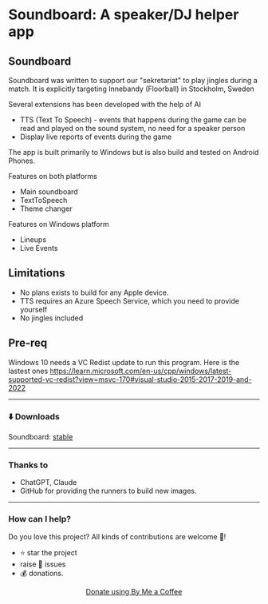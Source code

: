 # Soundboard: A speaker/DJ helper app 

## Soundboard

Soundboard was written to support our "sekretariat" to play jingles during a match. It is explicitly targeting Innebandy (Floorball) in Stockholm, Sweden

Several extensions has been developed with the help of AI
- TTS (Text To Speech) - events that happens during the game can be read and played on the sound system, no need for a speaker person
- Display live reports of events during the game

The app is built primarily to Windows but is also build and tested on Android Phones. 

Features on both platforms
- Main soundboard
- TextToSpeech
- Theme changer

Features on Windows platform
- Lineups
- Live Events

## Limitations
- No plans exists to build for any Apple device.
- TTS requires an Azure Speech Service, which you need to provide yourself
- No jingles included

## Pre-req
Windows 10 needs a VC Redist update to run this program. 
Here is the lastest ones
https://learn.microsoft.com/en-us/cpp/windows/latest-supported-vc-redist?view=msvc-170#visual-studio-2015-2017-2019-and-2022

---------------------

### ⬇️ Downloads

Soundboard: [stable](https://github.com/morbo12/Soundboard/releases/latest)

---------------------
### Thanks to
- ChatGPT, Claude
- GitHub for providing the runners to build new images.

---------------------
### How can I help?
Do you love this project? All kinds of contributions are welcome 🙌!
 * ⭐️ star the project
 * raise 🐞 issues 
 * 💰 donations.

<p align="center">
  <a href="https://buymeacoffee.com/morbo12">Donate using By Me a Coffee</a>
</p>

